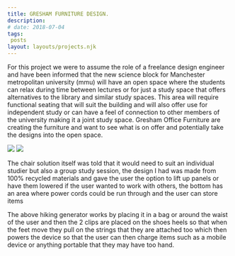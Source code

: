 ```yaml
---
title: GRESHAM FURNITURE DESIGN.
description: 
# date: 2018-07-04
tags:
 posts
layout: layouts/projects.njk
---
```

<style>
    @media screen and (max-width: 915px) {
   footer{
    display:none;
   }

}
</style>

For this project we were to assume the role of a freelance design engineer and have been informed that the new science block for Manchester metropolitan university (mmu) will have an open space where the students can relax during time between lectures or for just a study space that offers alternatives to the library and similar study spaces. This area will require functional seating that will suit the building and will also offer use for independent study or can have a feel of connection to other members of the university making it a joint study space. Gresham Office Furniture are creating the furniture and want to see what is on offer and potentially take the designs into the open space.

<div class="project-image-container-many">
<img src="../../img/projects/GreshamChairFinalRender.png" class="project-image-many" />
<img src="../../img/projects/GreshamChairDesign.jpg" class="project-image-many"  />
</div>


The chair solution itself was told that it would need to suit an individual studier but also a group study session, the design I had was made from 100% recycled materials and gave the user the option to lift up panels or have them lowered if the user wanted to work with others, the bottom has an area where power cords could be run through and the user can store items


The above hiking generator works by placing it in a bag or around the waist of the user and then the 2 clips are placed on the shoes heels so that when the feet move they pull on the strings that they are attached too which then powers the device so that the user can then charge items such as a mobile device or anything portable that they may have too hand.
